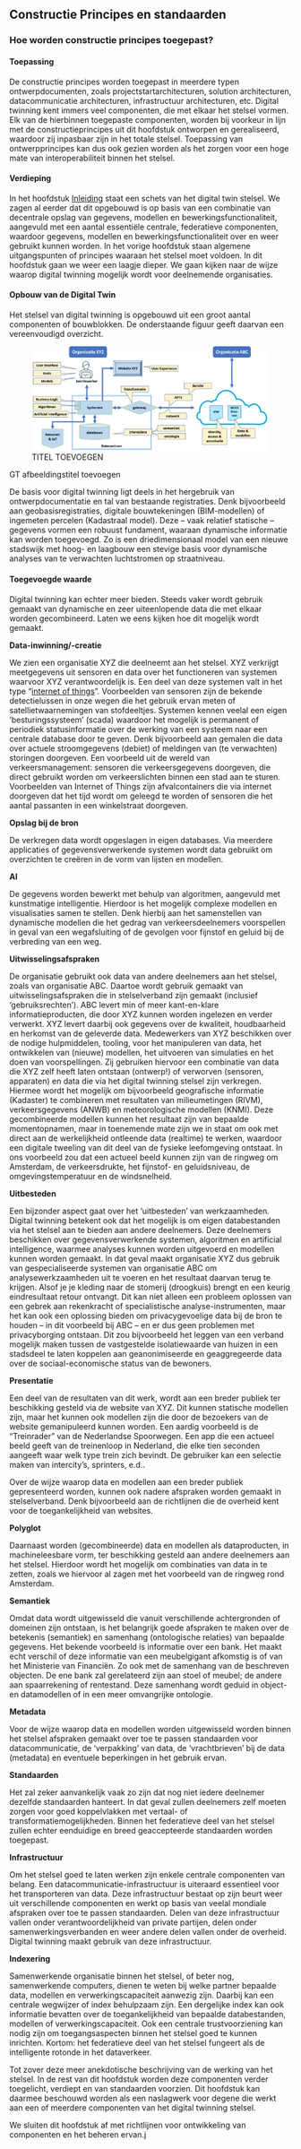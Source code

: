 ## Constructie Principes en standaarden

### Hoe worden constructie principes toegepast?

#### Toepassing
De constructie principes worden toegepast in meerdere typen ontwerpdocumenten, zoals projectstartarchitecturen, solution architecturen, datacommunicatie architecturen, infrastructuur architecturen, etc. Digital twinning kent immers veel componenten, die met elkaar het stelsel vormen. Elk van de hierbinnen toegepaste componenten, worden bij voorkeur in lijn met de constructieprincipes uit dit hoofdstuk ontworpen en gerealiseerd, waardoor zij inpasbaar zijn in het totale stelsel. Toepassing van ontwerpprincipes kan dus ook gezien worden als het zorgen voor een hoge mate van interoperabiliteit binnen het stelsel.

#### Verdieping
In het hoofdstuk [Inleiding](https://geonovum.github.io/DTFL/Referentie%20Architectuur/#inleiding) staat een schets van het digital twin stelsel. We zagen al eerder dat dit opgebouwd is op basis van een combinatie van decentrale opslag van gegevens, modellen en bewerkingsfunctionaliteit, aangevuld met een aantal essentiële centrale, federatieve componenten, waardoor gegevens, modellen en bewerkingsfunctionaliteit over en weer gebruikt kunnen worden. In het vorige hoofdstuk staan algemene uitgangspunten of principes waaraan het stelsel moet voldoen. In dit hoofdstuk gaan we weer een laagje dieper. We gaan kijken naar de wijze waarop digital twinning mogelijk wordt voor deelnemende organisaties.

#### Opbouw van de Digital Twin
Het stelsel van digital twinning is opgebouwd uit een groot aantal componenten of bouwblokken. De onderstaande figuur geeft daarvan een vereenvoudigd overzicht.

<figure id="Dataproduct totaalview GB">
    <img src="../media/Dataproduct totaalview gb.jpg" alt="duiding constructieprincipes gb">
    <figcaption><m>TITEL TOEVOEGEN</m></figcaption>
</figure>

<aside class=note>
	<p>GT afbeeldingstitel toevoegen</p>
</aside>


De basis voor digital twinning ligt deels in het hergebruik van ontwerpdocumentatie en tal van bestaande registraties. Denk bijvoorbeeld aan geobasisregistraties, digitale bouwtekeningen (BIM-modellen) of ingemeten percelen (Kadastraal model). Deze – vaak relatief statische – gegevens vormen een robuust fundament, waaraan dynamische informatie kan worden toegevoegd. Zo is een driedimensionaal model van een nieuwe stadswijk met hoog- en laagbouw een stevige basis voor dynamische analyses van te verwachten luchtstromen op straatniveau.

#### Toegevoegde waarde
Digital twinning kan echter meer bieden. Steeds vaker wordt gebruik gemaakt van dynamische en zeer uiteenlopende data die met elkaar worden gecombineerd. Laten we eens kijken hoe dit mogelijk wordt gemaakt.

**Data-inwinning/-creatie**

We zien een organisatie XYZ die deelneemt aan het stelsel. XYZ verkrijgt meetgegevens uit sensoren en data over het functioneren van systemen waarvoor XYZ verantwoordelijk is. Een deel van deze systemen valt in het type “[internet of things](url)”. Voorbeelden van sensoren zijn de bekende detectielussen in onze wegen die het gebruik ervan meten of satellietwaarnemingen van stofdeeltjes. Systemen kennen veelal een eigen ‘besturingssysteem’ (scada) waardoor het mogelijk is permanent of periodiek statusinformatie over de werking van een systeem naar een centrale database door te geven. Denk bijvoorbeeld aan gemalen die data over actuele stroomgegevens (debiet) of meldingen van (te verwachten) storingen doorgeven. Een voorbeeld uit de wereld van verkeersmanagement: sensoren die verkeersgegevens doorgeven, die direct gebruikt worden om verkeerslichten binnen een stad aan te sturen. Voorbeelden van Internet of Things zijn afvalcontainers die via internet doorgeven dat het tijd wordt om geleegd te worden of sensoren die het aantal passanten in een winkelstraat doorgeven.

**Opslag bij de bron**

De verkregen data wordt opgeslagen in eigen databases. Via meerdere applicaties of gegevensverwerkende systemen wordt data gebruikt om overzichten te creëren in de vorm van lijsten en modellen.

**AI**

De gegevens worden bewerkt met behulp van algoritmen, aangevuld met kunstmatige intelligentie. Hierdoor is het mogelijk complexe modellen en visualisaties samen te stellen. Denk hierbij aan het samenstellen van dynamische modellen die het gedrag van verkeersdeelnemers voorspellen in geval van een wegafsluiting of de gevolgen voor fijnstof en geluid bij de verbreding van een weg.

**Uitwisselingsafspraken**

De organisatie gebruikt ook data van andere deelnemers aan het stelsel, zoals van organisatie ABC. Daartoe wordt gebruik gemaakt van uitwisselingsafspraken die in stelselverband zijn gemaakt (inclusief ‘gebruiksrechten’). ABC levert min of meer kant-en-klare informatieproducten, die door XYZ kunnen worden ingelezen en verder verwerkt. XYZ levert daarbij ook gegevens over de kwaliteit, houdbaarheid en herkomst van de geleverde data. Medewerkers van XYZ beschikken over de nodige hulpmiddelen, tooling, voor het manipuleren van data, het ontwikkelen van (nieuwe) modellen, het uitvoeren van simulaties en het doen van voorspellingen. Zij gebruiken hiervoor een combinatie van data die XYZ zelf heeft laten ontstaan (ontwerp!) of verworven (sensoren, apparaten) en data die via het digital twinning stelsel zijn verkregen. Hiermee wordt het mogelijk om bijvoorbeeld geografische informatie (Kadaster) te combineren met resultaten van milieumetingen (RIVM), verkeersgegevens (ANWB) en meteorologische modellen (KNMI). Deze gecombineerde modellen kunnen het resultaat zijn van bepaalde momentopnamen, maar in toenemende mate zijn we in staat om ook met direct aan de werkelijkheid ontleende data (realtime) te werken, waardoor een digitale tweeling van dit deel van de fysieke leefomgeving ontstaat. In ons voorbeeld zou dat een actueel beeld kunnen zijn van de ringweg om Amsterdam, de verkeersdrukte, het fijnstof- en geluidsniveau, de omgevingstemperatuur en de windsnelheid.

**Uitbesteden**

Een bijzonder aspect gaat over het ‘uitbesteden’ van werkzaamheden. Digital twinning betekent ook dat het mogelijk is om eigen databestanden via het stelsel aan te bieden aan andere deelnemers. Deze deelnemers beschikken over gegevensverwerkende systemen, algoritmen en artificial intelligence, waarmee analyses kunnen worden uitgevoerd en modellen kunnen worden gemaakt. In dat geval maakt organisatie XYZ dus gebruik van gespecialiseerde systemen van organisatie ABC om analysewerkzaamheden uit te voeren en het resultaat daarvan terug te krijgen. Alsof je je kleding naar de stomerij (droogkuis) brengt en een keurig eindresultaat retour ontvangt. Dit kan niet alleen een probleem oplossen van een gebrek aan rekenkracht of specialistische analyse-instrumenten, maar het kan ook een oplossing bieden om privacygevoelige data bij de bron te houden – in dit voorbeeld bij ABC – en er dus geen problemen met privacyborging ontstaan. Dit zou bijvoorbeeld het leggen van een verband mogelijk maken tussen de vastgestelde isolatiewaarde van huizen in een stadsdeel te laten koppelen aan geanonimiseerde en geaggregeerde data over de sociaal-economische status van de bewoners.

**Presentatie**

Een deel van de resultaten van dit werk, wordt aan een breder publiek ter beschikking gesteld via de website van XYZ. Dit kunnen statische modellen zijn, maar het kunnen ook modellen zijn die door de bezoekers van de website gemanipuleerd kunnen worden. Een aardig voorbeeld is de “Treinrader” van de Nederlandse Spoorwegen. Een app die een actueel beeld geeft van de treinenloop in Nederland, die elke tien seconden aangeeft waar welk type trein zich bevindt. De gebruiker kan een selectie maken van intercity’s, sprinters, e.d.. 

Over de wijze waarop data en modellen aan een breder publiek gepresenteerd worden, kunnen ook nadere afspraken worden gemaakt in stelselverband. Denk bijvoorbeeld aan de richtlijnen die de overheid kent voor de toegankelijkheid van websites.

**Polyglot**

Daarnaast worden (gecombineerde) data en modellen als dataproducten, in machineleesbare vorm, ter beschikking gesteld aan andere deelnemers aan het stelsel. Hierdoor wordt het mogelijk om combinaties van data in te zetten, zoals we hiervoor al zagen met het voorbeeld van de ringweg rond Amsterdam.

**Semantiek**

Omdat data wordt uitgewisseld die vanuit verschillende achtergronden of domeinen zijn ontstaan, is het belangrijk goede afspraken te maken over de betekenis (semantiek) en samenhang (ontologische relaties) van bepaalde gegevens. Het bekende voorbeeld is informatie over een bank. Het maakt echt verschil of deze informatie van een meubelgigant afkomstig is of van het Ministerie van Financiën. Zo ook met de samenhang van de beschreven objecten. De ene bank zal gerelateerd zijn aan stoel of meubel; de andere aan spaarrekening of rentestand. Deze samenhang wordt geduid in object- en datamodellen of in een meer omvangrijke ontologie.

**Metadata**

Voor de wijze waarop data en modellen worden uitgewisseld worden binnen het stelsel afspraken gemaakt over toe te passen standaarden voor datacommunicatie, de ‘verpakking’ van data, de ‘vrachtbrieven’ bij de data (metadata) en eventuele beperkingen in het gebruik ervan. 

**Standaarden**

Het zal zeker aanvankelijk vaak zo zijn dat nog niet iedere deelnemer dezelfde standaarden hanteert. In dat geval zullen deelnemers zelf moeten zorgen voor goed koppelvlakken met vertaal- of transformatiemogelijkheden. Binnen het federatieve deel van het stelsel zullen echter eenduidige en breed geaccepteerde standaarden worden toegepast.

**Infrastructuur**

Om het stelsel goed te laten werken zijn enkele centrale componenten van belang. Een datacommunicatie-infrastructuur is uiteraard essentieel voor het transporteren van data. Deze infrastructuur bestaat op zijn beurt weer uit verschillende componenten en werkt op basis van veelal mondiale afspraken over toe te passen standaarden. Delen van deze infrastructuur vallen onder verantwoordelijkheid van private partijen, delen onder samenwerkingsverbanden en weer andere delen vallen onder de overheid. Digital twinning maakt gebruik van deze infrastructuur.

**Indexering**

Samenwerkende organisatie binnen het stelsel, of beter nog, samenwerkende computers, dienen te weten bij welke partner bepaalde data, modellen en verwerkingscapaciteit aanwezig zijn. Daarbij kan een centrale wegwijzer of index behulpzaam zijn. Een dergelijke index kan ook informatie bevatten over de toegankelijkheid van bepaalde databestanden, modellen of verwerkingscapaciteit. Ook een centrale trustvoorziening kan nodig zijn om toegangsaspecten binnen het stelsel goed te kunnen inrichten. Kortom: het federatieve deel van het stelsel fungeert als de intelligente rotonde in het dataverkeer.

Tot zover deze meer anekdotische beschrijving van de werking van het stelsel. In de rest van dit hoofdstuk worden deze componenten verder toegelicht, verdiept en van standaarden voorzien. Dit hoofdstuk kan daarmee beschouwd worden als een naslagwerk voor degene die werkt aan een of meerdere componenten van het digital twinning stelsel.

We sluiten dit hoofdstuk af met richtlijnen voor ontwikkeling van componenten en het beheren ervan.j